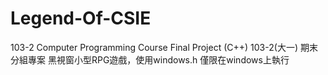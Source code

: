 # Legend-Of-CSIE
103-2 Computer Programming Course Final Project (C++)
103-2(大一) 期末分組專案
黑視窗小型RPG遊戲，使用windows.h 僅限在windows上執行
